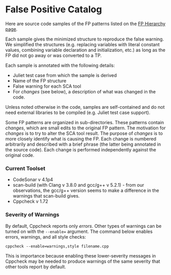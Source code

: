 # False Positive Catalog

Here are source code samples of the FP patterns listed on the [FP Hierarchy page](https://github.iu.edu/SEDS/mangrove/wiki/FP-Hierarchy).

Each sample gives the minimized structure to reproduce the false warning. We simplified the structures (e.g. replacing variables with literal constant values, combining variable declaration and initialization, etc.) as long as the FP did not go away or was converted to a TP.

Each sample is annotated with the following details:

* Juliet test case from which the sample is derived
* Name of the FP structure
* False warning for each SCA tool
* For *changes* (see below), a description of what was changed in the code.

Unless noted otherwise in the code, samples are self-contained and do not need external libraries to be compiled (e.g. Juliet test case support).

Some FP patterns are organized in sub-directories. These patterns contain *changes*, which are small edits to the original FP pattern. The motivation for *changes* is to try to alter the SCA tool result. The purpose of *changes* is to more closely identify what is causing the FP. Each change is numbered arbitrarily and described with a brief phrase (the latter being annotated in the source code). Each change is performed independently against the original code.

### Current Toolset

* CodeSonar v 4.1p4
* scan-build (with Clang v 3.8.0 and gcc/g++ v 5.2.1) - from our observations, the gcc/g++ version seems to make a difference in the warnings that scan-build gives.
* Cppcheck v 1.72

### Severity of Warnings

By default, Cppcheck reports only *errors*. Other types of warnings can be turned on with the `--enable=` argument. The command below enables errors, warnings, and all style checks:

    cppcheck --enable=warnings,style filename.cpp

This is importance because enabling these lower-severity messages in Cppcheck may be needed to produce warnings of the same severity that other tools report by default.